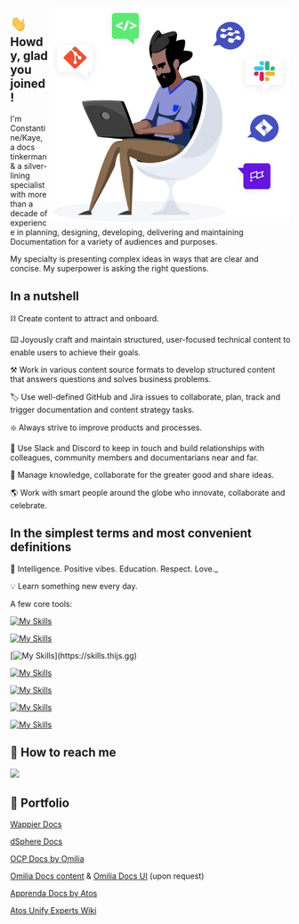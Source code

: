 
<img src="https://github.com/docs-of-all-trades/Bio/blob/main/kk.png" width="434" 
     height="386" align="right">

##  <img src="https://raw.githubusercontent.com/ABSphreak/ABSphreak/master/gifs/Hi.gif" width="30"> Howdy, glad you joined!

I'm Constantine/Kaye, a docs tinkerman & a silver-lining specialist with more than a decade of experience in planning, designing, developing, delivering and maintaining Documentation for a variety of audiences and purposes. 

My specialty is presenting complex ideas in ways that are clear and concise. My superpower is asking the right questions. 

## In a nutshell

⛓️ Create content to attract and onboard.

:keyboard:  Joyously craft and maintain structured, user-focused technical content to enable users to achieve their goals.

:hammer_and_pick:  Work in various content source formats to develop structured content that answers questions and solves business problems.

:label:  Use well-defined GitHub and Jira issues to collaborate, plan, track and trigger documentation and content strategy tasks.

:sparkle:  Always strive to improve products and processes.

:wave:  Use Slack and Discord to keep in touch and build relationships with colleagues, community members and documentarians near and far.

:pushpin:  Manage knowledge, collaborate for the greater good and share ideas.  

:earth_americas:  Work with smart people around the globe who innovate, collaborate and celebrate.

## In the simplest terms and most convenient definitions

:high_brightness: Intelligence. Positive vibes. Education. Respect.  Love._

:bulb:  Learn something new every day. 


A few core tools:

[![My Skills](https://skills.thijs.gg/icons?i=html,css,tailwind,bootstrap)](https://skills.thijs.gg)

[![My Skills](https://skills.thijs.gg/icons?i=angular,react,gatsby,nextjs,nuxtjs,vue,astro)](https://skills.thijs.gg)

[![My Skills](https://skills.thijs.gg/icons?i=php,java,js,ts,ruby,py,r,)](https://skills.thijs.gg)

[![My Skills](https://skills.thijs.gg/icons?i=git,github,gitlab,docker)](https://skills.thijs.gg)

[![My Skills](https://skills.thijs.gg/icons?i=idea,atom,visualstudio,vscode)](https://skills.thijs.gg)

[![My Skills](https://skills.thijs.gg/icons?i=netlify,vercel)](https://skills.thijs.gg)

[![My Skills](https://skills.thijs.gg/icons?i=figma,xd)](https://skills.thijs.gg)


## 📮 How to reach me

<a href="https://twitter.com/docsofalltrades"><img src="https://img.shields.io/badge/-%40_docsofalltrades-1CA2F1?style=flat&logo=twitter&logoColor=white"/></a>

## 💼 Portfolio

[Wappier Docs](https://docs.wappier.com/)

[dSphere Docs](https://docs.dsphere.io/)

[OCP Docs by Omilia](https://learn.ocp.ai/)

[Omilia Docs content](https://github.com/docs-of-all-trades/omilia-docs) & [Omilia Docs UI](https://github.com/docs-of-all-trades/omilia-docs-ui) (upon request)

[Apprenda Docs by Atos](https://docs.apprenda.com/)

[Atos Unify Experts Wiki](https://wiki.unify.com/wiki/Overview)


